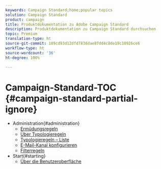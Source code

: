 ```yaml
---
keywords: Campaign Standard;home;popular topics
solution: Campaign Standard
product: campaign
title: Produktdokumentation zu Adobe Campaign Standard
description: Produktdokumentation zu Campaign Standard durchsuchen
topic: Premium
translation-type: ht
source-git-commit: 189cd93d12dfd7838dae87dd4c8de19c10926ce6
workflow-type: ht
source-wordcount: '36'
ht-degree: 100%

---
```



# Campaign-Standard-TOC {#campaign-standard-partial-ignore}

+ Administration{#administration}
   + [Ermüdungsregeln](sending/using/fatigue-rules.md)
   + [Über Typologieregeln](sending/using/about-typology-rules.md)
   + [Typologieregeln – Liste](sending/using/about-typology-rules.md#typology-rules)
   + [E-Mail-Kanal konfigurieren](administration/using/configuring-email-channel.md)
   + [Filterregeln](sending/using/filtering-rules.md)
+ Start{#starting}
   + [Über die Benutzeroberfläche](start/using/about-the-interface.md)
